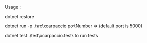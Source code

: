 Usage : 

dotnet restore

dotnet run -p .\src\xcarpaccio portNumber  => (default port is 5000)

 dotnet test .\test\xcarpaccio.tests  to run tests